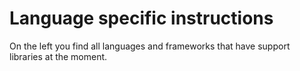 # Language specific instructions
On the left you find all languages and frameworks that have support libraries at the moment.
